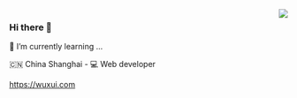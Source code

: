 <img align="right" src="https://github-readme-stats.vercel.app/api?username=skyvow&show_icons=true&icon_color=805AD5&text_color=718096&bg_color=ffffff&hide_title=true" />

### Hi there 👋

🌱 I’m currently learning ...

🇨🇳 China Shanghai - 💻 Web developer

https://wuxui.com